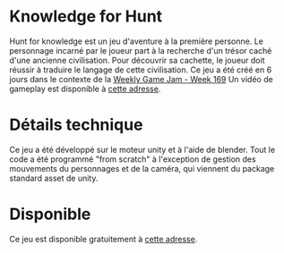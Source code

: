 # Knowledge for Hunt

Hunt for knowledge est un jeu d'aventure à la première personne. 
Le personnage incarné par le joueur part à la recherche d'un trésor caché d'une ancienne civilisation. 
Pour découvrir sa cachette, le joueur doit réussir à traduire le langage de cette civilisation.
Ce jeu a été créé en 6 jours dans le contexte de la [Weekly Game Jam - Week 169](http://www.weeklygamejam.com/)
Un vidéo de gameplay est disponible à [cette adresse](https://youtu.be/TJQcyBJ2bRs).

# Détails technique

Ce jeu a été développé sur le moteur unity et à l'aide de blender. Tout le code a été programmé "from scratch" à l'exception de gestion des mouvements du personnages et de la caméra, qui viennent du package standard asset de unity.

# Disponible 

Ce jeu est disponible gratuitement à [cette adresse](https://davidalgis.itch.io/hunt-for-knowledge).
